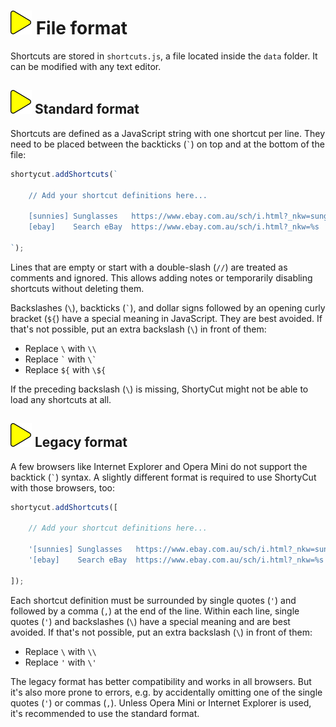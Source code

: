 # ![](img/arrow.svg) File format

Shortcuts are stored in `shortcuts.js`, a file located inside the `data` folder. It can be modified with any text editor.

## ![](img/arrow.svg) Standard format

Shortcuts are defined as a JavaScript string with one shortcut per line. They need to be placed between the backticks (`` ` ``) on top and at the bottom of the file:

```javascript
shortycut.addShortcuts(`

    // Add your shortcut definitions here...

    [sunnies] Sunglasses   https://www.ebay.com.au/sch/i.html?_nkw=sunglasses
    [ebay]    Search eBay  https://www.ebay.com.au/sch/i.html?_nkw=%s

`);
```

Lines that are empty or start with a double-slash (`//`) are treated as comments and ignored. This allows adding notes or temporarily disabling shortcuts without deleting them.

Backslashes (`\`), backticks (`` ` ``), and dollar signs followed by an opening curly bracket (`${`) have a special meaning in JavaScript. They are best avoided. If that's not possible, put an extra backslash (`\`) in front of them:

* Replace `\` with `\\`
* Replace `` ` `` with ``\` ``
* Replace `${` with `\${`

If the preceding backslash (`\`) is missing, ShortyCut might not be able to load any shortcuts at all.

## ![](img/arrow.svg) Legacy format

A few browsers like Internet Explorer and Opera Mini do not support the backtick (`` ` ``) syntax. A slightly different format is required to use ShortyCut with those browsers, too:

```javascript
shortycut.addShortcuts([

    // Add your shortcut definitions here...

    '[sunnies] Sunglasses   https://www.ebay.com.au/sch/i.html?_nkw=sunglasses',
    '[ebay]    Search eBay  https://www.ebay.com.au/sch/i.html?_nkw=%s'

]);
```

Each shortcut definition must be surrounded by single quotes (`'`) and followed by a comma (`,`) at the end of the line. Within each line, single quotes (`'`) and backslashes (`\`) have a special meaning and are best avoided. If that's not possible, put an extra backslash (`\`) in front of them:

* Replace `\` with `\\`
* Replace `` ' `` with ``\' ``

The legacy format has better compatibility and works in all browsers. But it's also more prone to errors, e.g. by accidentally omitting one of the single quotes (`'`) or commas (`,`). Unless Opera Mini or Internet Explorer is used, it's recommended to use the standard format.
